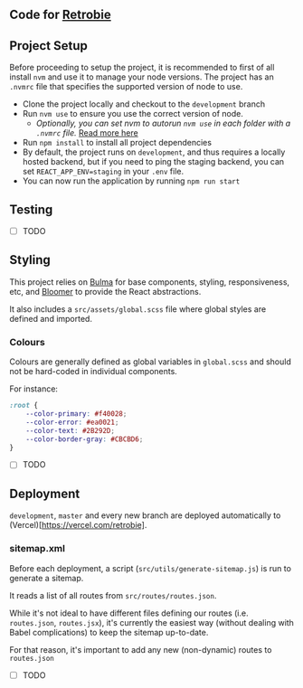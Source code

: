 ## Code for [Retrobie](https://retrobie.com)

## Project Setup

Before proceeding to setup the project, it is recommended to first of all install `nvm` and use it
to manage your node versions. The project has an `.nvmrc` file that specifies the supported version
of node to use.

- Clone the project locally and checkout to the `development` branch
- Run `nvm use` to ensure you use the correct version of node.
  - _Optionally, you can set nvm to autorun `nvm use` in each folder with a `.nvmrc` file._
    [Read more here](https://github.com/nvm-sh/nvm#deeper-shell-integration)
- Run `npm install` to install all project dependencies
- By default, the project runs on `development`, and thus requires a locally hosted backend, but if
  you need to ping the staging backend, you can set `REACT_APP_ENV=staging` in your `.env` file.
- You can now run the application by running `npm run start`

## Testing

- [ ] TODO

## Styling

This project relies on [Bulma](https://bulma.io/documentation/) for base components,
styling, responsiveness, etc, and [Bloomer](bloomer.js.org/)
to provide the React abstractions.

It also includes a `src/assets/global.scss` file where global styles
are defined and imported.

### Colours
Colours are generally defined as global variables in `global.scss`
and should not be hard-coded in individual components.

For instance:
```css
:root {
    --color-primary: #f40028;
    --color-error: #ea0021;
    --color-text: #2B292D;
    --color-border-gray: #CBCBD6;
}
```

- [ ] TODO

## Deployment

`development`, `master` and every new branch are deployed automatically
to (Vercel)[https://vercel.com/retrobie].

### sitemap.xml
Before each deployment, a script (`src/utils/generate-sitemap.js`)
is run to generate a sitemap.

It reads a list of all routes from `src/routes/routes.json`. 

While it's not ideal to have different files defining our routes 
(i.e. `routes.json`, `routes.jsx`), it's currently the easiest way 
(without dealing with Babel complications) to keep the sitemap
up-to-date.

For that reason, it's important to add any new (non-dynamic)
routes to `routes.json`

- [ ] TODO
